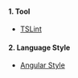 #### 1. Tool
  * [TSLint](https://palantir.github.io/tslint/)
#### 2. Language Style
  * [Angular Style](https://github.com/Wwawawa/angular-styleguide)

